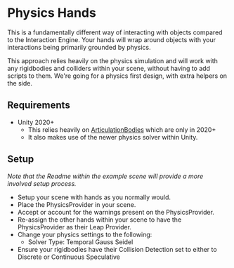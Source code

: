 # Physics Hands

This is a fundamentally different way of interacting with objects compared to the Interaction Engine. Your hands will wrap around objects with your interactions being primarily grounded by physics.

This approach relies heavily on the physics simulation and will work with any rigidbodies and colliders within your scene, without having to add scripts to them. We're going for a physics first design, with extra helpers on the side.

## Requirements
- Unity 2020+
  - This relies heavily on [ArticulationBodies](https://docs.unity3d.com/2020.1/Documentation/ScriptReference/ArticulationBody.html) which are only in 2020+
  - It also makes use of the newer physics solver within Unity.

## Setup
_Note that the Readme within the example scene will provide a more involved setup process._
- Setup your scene with hands as you normally would.
- Place the PhysicsProvider in your scene.
- Accept or account for the warnings present on the PhysicsProvider.
- Re-assign the other hands within your scene to have the PhysicsProvider as their Leap Provider.
- Change your physics settings to the following:
  - Solver Type: Temporal Gauss Seidel
- Ensure your rigidbodies have their Collision Detection set to either to Discrete or Continuous Speculative
